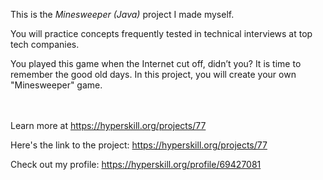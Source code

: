 This is the *Minesweeper (Java)* project I made myself.


<div><div class="alert alert-primary">You will practice concepts frequently tested in technical interviews at top tech companies.</div>

<p>You played this game when the Internet cut off, didn’t you? It is time to remember the good old days. In this project, you will create your own "Minesweeper" game.</p>
</div><br/><br/>Learn more at <a href="https://hyperskill.org/projects/77?utm_source=ide&utm_medium=ide&utm_campaign=ide&utm_content=project-card">https://hyperskill.org/projects/77</a>

Here's the link to the project: https://hyperskill.org/projects/77

Check out my profile: https://hyperskill.org/profile/69427081